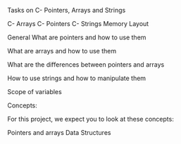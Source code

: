 Tasks on C- Pointers, Arrays and Strings

C- Arrays
C- Pointers
C- Strings
Memory Layout

General
What are pointers and how to use them

What are arrays and how to use them

What are the differences between pointers and arrays

How to use strings and how to manipulate them

Scope of variables

Concepts:

For this project, we expect you to look at these concepts:

Pointers and arrays
Data Structures
